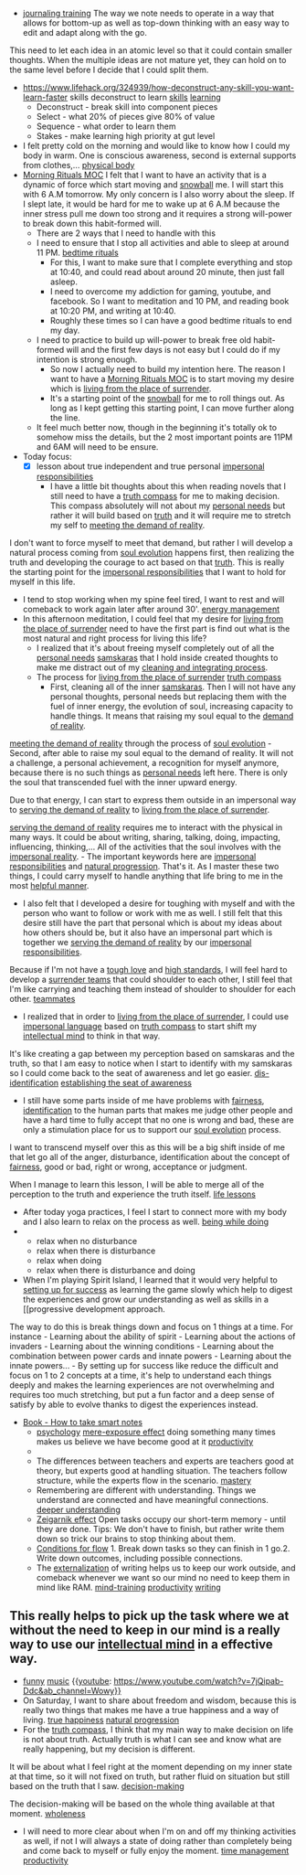 - [journaling training](<journaling training.md>) The way we note needs to operate in a way that allows for bottom-up as well as top-down thinking with an easy way to edit and adapt along with the go.

This need to let each idea in an atomic level so that it could contain smaller thoughts. When the multiple ideas are not mature yet, they can hold on to the same level before I decide that I could split them.
- https://www.lifehack.org/324939/how-deconstruct-any-skill-you-want-learn-faster skills deconstruct to learn [skills](<skills.md>) [learning](<learning.md>)
    - Deconstruct - break skill into component pieces
    - Select - what 20% of pieces give 80% of value
    - Sequence - what order to learn them
    - Stakes - make learning high priority at gut level
- I felt pretty cold on the morning and would like to know how I could my body in warm. One is conscious awareness, second is external supports from clothes,... [physical body](<physical body.md>)
- [Morning Rituals MOC](<Morning Rituals MOC.md>) I felt that I want to have an activity that is a dynamic of force which start moving and [snowball](<snowball.md>) me. I will start this with 6 A.M tomorrow. My only concern is I also worry about the sleep. If I slept late, it would be hard for me to wake up at 6 A.M because the inner stress pull me down too strong and it requires a strong will-power to break down this habit-formed will.
    - There are 2 ways that I need to handle with this
    - I need to ensure that I stop all activities and able to sleep at around 11 PM. [bedtime rituals](<bedtime rituals.md>)
        - For this, I want to make sure that I complete everything and stop at 10:40, and could read about around 20 minute, then just fall asleep.
        - I need to overcome my addiction for gaming, youtube, and facebook. So I want to meditation and 10 PM, and reading book at 10:20 PM, and writing at 10:40.
        - Roughly these times so I can have a good bedtime rituals to end my day.
    - I need to practice to build up will-power to break free old habit-formed will and the first few days is not easy but I could do if my intention is strong enough.
        - So now I actually need to build my intention here. The reason I want to have a [Morning Rituals MOC](<Morning Rituals MOC.md>) is to start moving my desire which is [living from the place of surrender](<living from the place of surrender.md>).
        - It's a starting point of the [snowball](<snowball.md>) for me to roll things out. As long as I kept getting this starting point, I can move further along the line.
    - It feel much better now, though in the beginning it's totally ok to somehow miss the details, but the 2 most important points are 11PM and 6AM will need to be ensure.
- Today focus:
    - [x] lesson about true independent and true personal [impersonal responsibilities](<impersonal responsibilities.md>)
        - I have a little bit thoughts about this when reading novels that I still need to have a [truth compass](<truth compass.md>) for me to making decision. This compass absolutely will not about my [personal needs](<personal needs.md>) but rather it will build based on [truth](<truth.md>) and it will require me to stretch my self to [meeting the demand of reality](<meeting the demand of reality.md>). 

I don't want to force myself to meet that demand, but rather I will develop a natural process coming from [soul evolution](<soul evolution.md>) happens first, then realizing the truth and developing the courage to act based on that [truth](<truth.md>). This is really the starting point for the [impersonal responsibilities](<impersonal responsibilities.md>) that I want to hold for myself in this life.
- I tend to stop working when my spine feel tired, I want to rest and will comeback to work again later after around 30'. [energy management](<energy management.md>)
- In this afternoon meditation, I could feel that my desire for [living from the place of surrender](<living from the place of surrender.md>) need to have the first part is find out what is the most natural and right process for living this life?
    - I realized that it's about freeing myself completely out of all the [personal needs](<personal needs.md>) [samskaras](<samskaras.md>) that I hold inside created thoughts to make me distract out of my [cleaning and integrating process](<cleaning and integrating process.md>). 
    - The process for [living from the place of surrender](<living from the place of surrender.md>) [truth compass](<truth compass.md>)
        - First, cleaning all of the inner [samskaras](<samskaras.md>). Then I will not have any personal thoughts, personal needs but replacing them with the fuel of inner energy, the evolution of soul, increasing capacity to handle things. It means that raising my soul equal to the [demand of reality](<demand of reality.md>). 

[meeting the demand of reality](<meeting the demand of reality.md>) through the process of [soul evolution](<soul evolution.md>)
        - Second, after able to raise my soul equal to the demand of reality. It will not a challenge, a personal achievement, a recognition for myself anymore, because there is no such things as [personal needs](<personal needs.md>) left here. There is only the soul that transcended fuel with the inner upward energy.

Due to that energy, I can start to express them outside in an impersonal way to [serving the demand of reality](<serving the demand of reality.md>) to [living from the place of surrender](<living from the place of surrender.md>).

[serving the demand of reality](<serving the demand of reality.md>) requires me to interact with the physical in many ways. It could be about writing, sharing, talking, doing, impacting, influencing, thinking,... All of the activities that the soul involves with the [impersonal reality](<impersonal reality.md>).
        - The important keywords here are [impersonal responsibilities](<impersonal responsibilities.md>) and [natural progression](<natural progression.md>). That's it. As I master these two things, I could carry myself to handle anything that life bring to me in the most [helpful manner](<helpful manner.md>).
- I also felt that I developed a desire for toughing with myself and with the person who want to follow or work with me as well. I still felt that this desire still have the part that personal which is about my ideas about how others should  be, but it also have an impersonal part which is together we [serving the demand of reality](<serving the demand of reality.md>) by our [impersonal responsibilities](<impersonal responsibilities.md>). 

Because if I'm not have a [tough love](<tough love.md>) and [high standards](<high standards.md>), I will feel hard to develop a [surrender teams](<surrender teams.md>) that could shoulder to each other, I still feel that I'm like carrying and teaching them instead of shoulder to shoulder for each other. [teammates](<teammates.md>)
- I realized that in order to [living from the place of surrender](<living from the place of surrender.md>), I could use [impersonal language](<impersonal language.md>) based on [truth compass](<truth compass.md>) to start shift my [intellectual mind](<intellectual mind.md>) to think in that way. 

It's like creating a gap between my perception based on samskaras and the truth, so that I am easy to notice when I start to identify with my samskaras so I could come back to the seat of awareness and let go easier. [dis-identification](<dis-identification.md>) [establishing the seat of awareness](<establishing the seat of awareness.md>)
- I still have some parts inside of me have problems with [fairness](<fairness.md>), [identification](<identification.md>) to the human parts that makes me judge other people and have a hard time to fully accept that no one is wrong and bad, these are only a stimulation place for us to support our [soul evolution](<soul evolution.md>) process.

I want to transcend myself over this as this will be a big shift inside of me that let go all of the anger, disturbance, identification about the concept of [fairness](<fairness.md>), good or bad, right or wrong, acceptance or judgment. 

When I manage to learn this lesson, I will be able to merge all of the perception to the truth and experience the truth itself. [life lessons](<life lessons.md>)
- After today yoga practices, I feel I start to connect more with my body and I also learn to relax on the process as well. [being while doing](<being while doing.md>)
- 
    - relax when no disturbance
    - relax when there is disturbance
    - relax when doing
    - relax when there is disturbance and doing
- When I'm playing Spirit Island, I learned that it would very helpful to [setting up for success](<setting up for success.md>) as learning the game slowly which help to digest the experiences and grow our understanding as well as skills in a [[progressive development approach. 

The way to do this is break things down and focus on 1 things at a time. For instance
    - Learning about the ability of spirit
    - Learning about the actions of invaders
    - Learning about the winning conditions
    - Learning about the combination between power cards and innate powers
    - Learning about the innate powers...
    - By setting up for success like reduce the difficult and focus on 1 to 2 concepts at a time, it's help to understand each things deeply and makes the learning experiences are not overwhelming and requires too much stretching, but put a fun factor and a deep sense of satisfy by able to evolve thanks to digest the experiences instead. 
- [Book - How to take smart notes](<Book - How to take smart notes.md>)
    - [psychology](<psychology.md>) [mere-exposure effect](<mere-exposure effect.md>) doing something many times makes us believe we have become good at it [productivity](<productivity.md>)
    - 
    - The differences between teachers and experts are teachers good at theory, but experts good at handling situation. The teachers follow structure, while the experts flow in the scenario. [mastery](<mastery.md>) 
    - Remembering are different with understanding. Things we understand are connected and have meaningful connections. [deeper understanding](<deeper understanding.md>)
    - [Zeigarnik effect](<Zeigarnik effect.md>) Open tasks occupy our short-term memory - until they are done. Tips: We don't have to finish, but rather write them down so trick our brains to stop thinking about them.
    - [Conditions for flow](<Conditions for flow.md>) 1. Break down tasks so they can finish in 1 go.2. Write down outcomes, including possible connections.
    - The [externalization](<externalization.md>) of writing helps us to keep our work outside, and comeback whenever we want so our mind no need to keep them in mind like RAM. [mind-training](<mind-training.md>) [productivity](<productivity.md>) [writing](<writing.md>)

This really helps to pick up the task where we at without the need to keep in our mind is a really way to use our [intellectual mind](<intellectual mind.md>) in a effective way.
- 
- [funny](<funny.md>) [music](<music.md>) {{[youtube](<youtube.md>): https://www.youtube.com/watch?v=7jQipab-Ddc&ab_channel=Wowy}}
- On Saturday, I want to share about freedom and wisdom, because this is really two things that makes me have a true happiness and a way of living. [true happiness](<true happiness.md>) [natural progression](<natural progression.md>)
- For the [truth compass](<truth compass.md>), I think that my main way to make decision on life is not about truth. Actually truth is what I can see and know what are really happening, but my decision is different. 

It will be about what I feel right at the moment depending on my inner state at that time, so it will not fixed on truth, but rather fluid on situation but still based on the truth that I saw. [decision-making](<decision-making.md>) 

The decision-making will be based on the whole thing available at that moment. [wholeness](<wholeness.md>) 
- I will need to more clear about when I'm on and off my thinking activities as well, if not I will always a state of doing rather than completely being and come back to myself or fully enjoy the moment. [time management](<time management.md>) [productivity](<productivity.md>) 

